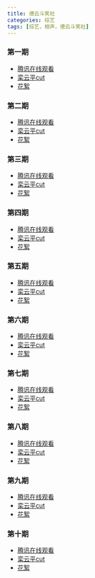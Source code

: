 ```yaml
---
title: 德云斗笑社
categories: 综艺
tags: [综艺，相声，德云斗笑社]
---
```

### 第一期
+ [腾讯在线观看]()
+ [栾云平cut]()
+ [花絮]()

### 第二期
+ [腾讯在线观看]()
+ [栾云平cut]()
+ [花絮]()

### 第三期
+ [腾讯在线观看]()
+ [栾云平cut]()
+ [花絮]()

### 第四期
+ [腾讯在线观看]()
+ [栾云平cut]()
+ [花絮]()

### 第五期
+ [腾讯在线观看]()
+ [栾云平cut]()
+ [花絮]()

### 第六期
+ [腾讯在线观看]()
+ [栾云平cut]()
+ [花絮]()

### 第七期
+ [腾讯在线观看]()
+ [栾云平cut]()
+ [花絮]()

### 第八期
+ [腾讯在线观看]()
+ [栾云平cut]()
+ [花絮]()

### 第九期
+ [腾讯在线观看]()
+ [栾云平cut]()
+ [花絮]()

### 第十期
+ [腾讯在线观看]()
+ [栾云平cut]()
+ [花絮]()
